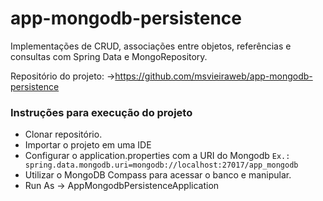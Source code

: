 # app-mongodb-persistence
Implementações de CRUD, associações entre objetos, referências e consultas com Spring Data e MongoRepository.

Repositório do projeto: ->https://github.com/msvieiraweb/app-mongodb-persistence

### Instruções para execução do projeto
- Clonar repositório.
- Importar o projeto em uma IDE
- Configurar o application.properties com a URI do Mongodb 
    ```Ex.: spring.data.mongodb.uri=mongodb://localhost:27017/app_mongodb ```
- Utilizar o MongoDB Compass para acessar o banco e manipular.
- Run As -> AppMongodbPersistenceApplication


